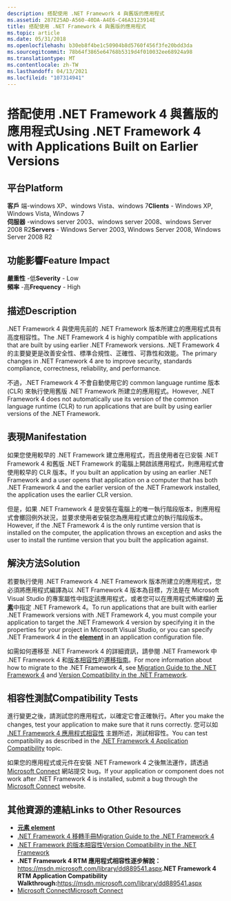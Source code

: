 ```yaml
---
description: 搭配使用 .NET Framework 4 與舊版的應用程式
ms.assetid: 287E25AD-A560-40DA-A4E6-C46A3123914E
title: 搭配使用 .NET Framework 4 與舊版的應用程式
ms.topic: article
ms.date: 05/31/2018
ms.openlocfilehash: b30eb8f4be1c50904b8d5760f456f3fe20bdd3da
ms.sourcegitcommit: 78b64f3865e64768b5319d4f010032ee68924a98
ms.translationtype: MT
ms.contentlocale: zh-TW
ms.lasthandoff: 04/13/2021
ms.locfileid: "107314941"
---
```

# <a name="using-net-framework-4-with-applications-built-on-earlier-versions"></a><span data-ttu-id="94ca8-103">搭配使用 .NET Framework 4 與舊版的應用程式</span><span class="sxs-lookup"><span data-stu-id="94ca8-103">Using .NET Framework 4 with Applications Built on Earlier Versions</span></span>

## <a name="platform"></a><span data-ttu-id="94ca8-104">平台</span><span class="sxs-lookup"><span data-stu-id="94ca8-104">Platform</span></span>

 <span data-ttu-id="94ca8-105">**客戶** 端-windows XP、windows Vista、windows 7</span><span class="sxs-lookup"><span data-stu-id="94ca8-105">**Clients** - Windows XP, Windows Vista, Windows 7</span></span>  
<span data-ttu-id="94ca8-106">**伺服器** -windows server 2003、windows server 2008、windows Server 2008 R2</span><span class="sxs-lookup"><span data-stu-id="94ca8-106">**Servers** - Windows Server 2003, Windows Server 2008, Windows Server 2008 R2</span></span>  


## <a name="feature-impact"></a><span data-ttu-id="94ca8-107">功能影響</span><span class="sxs-lookup"><span data-stu-id="94ca8-107">Feature Impact</span></span>

 <span data-ttu-id="94ca8-108">**嚴重性** -低</span><span class="sxs-lookup"><span data-stu-id="94ca8-108">**Severity** - Low</span></span>  
<span data-ttu-id="94ca8-109">**頻率** -高</span><span class="sxs-lookup"><span data-stu-id="94ca8-109">**Frequency** - High</span></span>  






## <a name="description"></a><span data-ttu-id="94ca8-110">描述</span><span class="sxs-lookup"><span data-stu-id="94ca8-110">Description</span></span>

<span data-ttu-id="94ca8-111">.NET Framework 4 與使用先前的 .NET Framework 版本所建立的應用程式具有高度相容性。</span><span class="sxs-lookup"><span data-stu-id="94ca8-111">The .NET Framework 4 is highly compatible with applications that are built by using earlier .NET Framework versions.</span></span> <span data-ttu-id="94ca8-112">.NET Framework 4 的主要變更是改善安全性、標準合規性、正確性、可靠性和效能。</span><span class="sxs-lookup"><span data-stu-id="94ca8-112">The primary changes in .NET Framework 4 are to improve security, standards compliance, correctness, reliability, and performance.</span></span>

<span data-ttu-id="94ca8-113">不過，.NET Framework 4 不會自動使用它的 common language runtime 版本 (CLR) 來執行使用舊版 .NET Framework 所建立的應用程式。</span><span class="sxs-lookup"><span data-stu-id="94ca8-113">However, .NET Framework 4 does not automatically use its version of the common language runtime (CLR) to run applications that are built by using earlier versions of the .NET Framework.</span></span>

## <a name="manifestation"></a><span data-ttu-id="94ca8-114">表現</span><span class="sxs-lookup"><span data-stu-id="94ca8-114">Manifestation</span></span>

<span data-ttu-id="94ca8-115">如果您使用較早的 .NET Framework 建立應用程式，而且使用者在已安裝 .NET Framework 4 和舊版 .NET Framework 的電腦上開啟該應用程式，則應用程式會使用較早的 CLR 版本。</span><span class="sxs-lookup"><span data-stu-id="94ca8-115">If you built an application by using an earlier .NET Framework and a user opens that application on a computer that has both .NET Framework 4 and the earlier version of the .NET Framework installed, the application uses the earlier CLR version.</span></span>

<span data-ttu-id="94ca8-116">但是，如果 .NET Framework 4 是安裝在電腦上的唯一執行階段版本，則應用程式會擲回例外狀況，並要求使用者安裝您為應用程式建立的執行階段版本。</span><span class="sxs-lookup"><span data-stu-id="94ca8-116">However, if the .NET Framework 4 is the only runtime version that is installed on the computer, the application throws an exception and asks the user to install the runtime version that you built the application against.</span></span>

## <a name="solution"></a><span data-ttu-id="94ca8-117">解決方法</span><span class="sxs-lookup"><span data-stu-id="94ca8-117">Solution</span></span>

<span data-ttu-id="94ca8-118">若要執行使用 .NET Framework 4 .NET Framework 版本所建立的應用程式，您必須將應用程式編譯為以 .NET Framework 4 版本為目標，方法是在 Microsoft Visual Studio 的專案屬性中指定該應用程式，或者您可以在應用程式佈建檔的 [**<supportedRuntime> 元素**](/previous-versions/dotnet/netframework-1.1/w4atty68(v=vs.71))中指定 .NET Framework 4。</span><span class="sxs-lookup"><span data-stu-id="94ca8-118">To run applications that are built with earlier .NET Framework versions with .NET Framework 4, you must compile your application to target the .NET Framework 4 version by specifying it in the properties for your project in Microsoft Visual Studio, or you can specify .NET Framework 4 in the [**<supportedRuntime> element**](/previous-versions/dotnet/netframework-1.1/w4atty68(v=vs.71)) in an application configuration file.</span></span>

<span data-ttu-id="94ca8-119">如需如何遷移至 .NET Framework 4 的詳細資訊，請參閱 .NET Framework 中 .NET Framework 4 和[版本相容性](/previous-versions/dotnet/netframework-4.0/ff602939(v=vs.100))的[遷移指南](/previous-versions/dotnet/netframework-4.0/ff657133(v=vs.100))。</span><span class="sxs-lookup"><span data-stu-id="94ca8-119">For more information about how to migrate to the .NET Framework 4, see [Migration Guide to the .NET Framework 4](/previous-versions/dotnet/netframework-4.0/ff657133(v=vs.100)) and [Version Compatibility in the .NET Framework](/previous-versions/dotnet/netframework-4.0/ff602939(v=vs.100)).</span></span>

## <a name="compatibility-tests"></a><span data-ttu-id="94ca8-120">相容性測試</span><span class="sxs-lookup"><span data-stu-id="94ca8-120">Compatibility Tests</span></span>

<span data-ttu-id="94ca8-121">進行變更之後，請測試您的應用程式，以確定它會正確執行。</span><span class="sxs-lookup"><span data-stu-id="94ca8-121">After you make the changes, test your application to make sure that it runs correctly.</span></span> <span data-ttu-id="94ca8-122">您可以如 [.NET Framework 4 應用程式相容性](/previous-versions/dd889541(v=msdn.10)) 主題所述，測試相容性。</span><span class="sxs-lookup"><span data-stu-id="94ca8-122">You can test compatibility as described in the [.NET Framework 4 Application Compatibility](/previous-versions/dd889541(v=msdn.10)) topic.</span></span>

<span data-ttu-id="94ca8-123">如果您的應用程式或元件在安裝 .NET Framework 4 之後無法運作，請透過 [Microsoft Connect](https://connect.microsoft.com/visualstudio) 網站提交 bug。</span><span class="sxs-lookup"><span data-stu-id="94ca8-123">If your application or component does not work after .NET Framework 4 is installed, submit a bug through the [Microsoft Connect](https://connect.microsoft.com/visualstudio) website.</span></span>

## <a name="links-to-other-resources"></a><span data-ttu-id="94ca8-124">其他資源的連結</span><span class="sxs-lookup"><span data-stu-id="94ca8-124">Links to Other Resources</span></span>

-   <span data-ttu-id="94ca8-125">[**<supportedRuntime> 元素**](/previous-versions/dotnet/netframework-1.1/w4atty68(v=vs.71))</span><span class="sxs-lookup"><span data-stu-id="94ca8-125">[**<supportedRuntime> element**](/previous-versions/dotnet/netframework-1.1/w4atty68(v=vs.71))</span></span>
-   <span data-ttu-id="94ca8-126">[.NET Framework 4 移轉手冊](/previous-versions/dotnet/netframework-4.0/ff657133(v=vs.100))</span><span class="sxs-lookup"><span data-stu-id="94ca8-126">[Migration Guide to the .NET Framework 4](/previous-versions/dotnet/netframework-4.0/ff657133(v=vs.100))</span></span>
-   <span data-ttu-id="94ca8-127">[.NET Framework 的版本相容性](/previous-versions/dotnet/netframework-4.0/ff602939(v=vs.100))</span><span class="sxs-lookup"><span data-stu-id="94ca8-127">[Version Compatibility in the .NET Framework](/previous-versions/dotnet/netframework-4.0/ff602939(v=vs.100))</span></span>
-   <span data-ttu-id="94ca8-128">**.NET Framework 4 RTM 應用程式相容性逐步解說：**<https://msdn.microsoft.com/library/dd889541.aspx></span><span class="sxs-lookup"><span data-stu-id="94ca8-128">**.NET Framework 4 RTM Application Compatibility Walkthrough:**<https://msdn.microsoft.com/library/dd889541.aspx></span></span>
-   [<span data-ttu-id="94ca8-129">Microsoft Connect</span><span class="sxs-lookup"><span data-stu-id="94ca8-129">Microsoft Connect</span></span>](https://connect.microsoft.com/)

 

 
